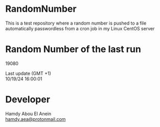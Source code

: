 # RandomNumber    
This is a test repository where a random number is pushed to a file automatically passwordless from a cron job in my Linux CentOS server    
# Random Number of the last run   
19080
      
Last update (GMT +1)    
10/19/24 16:00:01
# Developer    
Hamdy Abou El Anein   
hamdy.aea@protonmail.com
